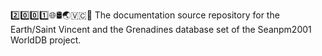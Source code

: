 2️⃣️0️⃣️0️⃣️1️⃣️🌐️🛢️🌏️🇻🇨️📖️ The documentation source repository for the Earth/Saint Vincent and the Grenadines database set of the Seanpm2001 WorldDB project. 
